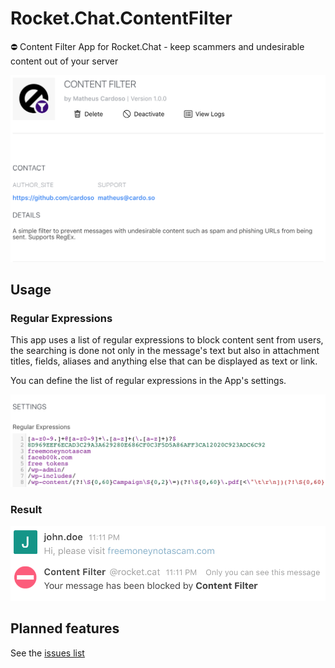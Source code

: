 # Rocket.Chat.ContentFilter
⛔️ Content Filter App for Rocket.Chat - keep scammers and undesirable content out of your server

![](docs/screenshot_01.png)

## Usage
### Regular Expressions
This app uses a list of regular expressions to block content sent from users, the searching is done not only in the message's text but also in attachment titles, fields, aliases and anything else that can be displayed as text or link.

You can define the list of regular expressions in the App's settings.

![](docs/screenshot_02.png)

### Result
![](docs/screenshot_03.png)

## Planned features
See the [issues list](https://github.com/cardoso/Rocket.Chat.ContentFilter/issues)

